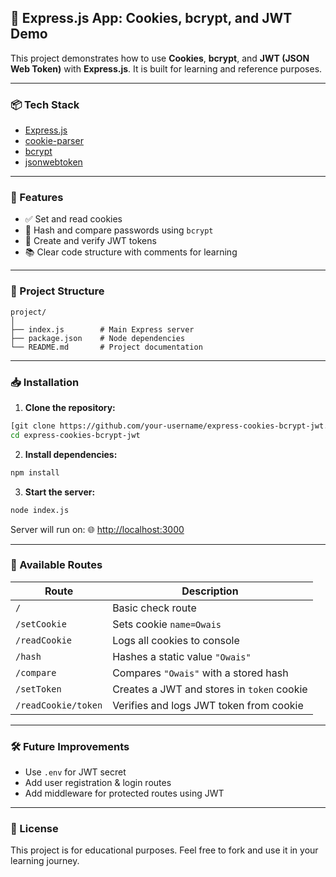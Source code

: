 ## 🔐 Express.js App: Cookies, bcrypt, and JWT Demo

This project demonstrates how to use **Cookies**, **bcrypt**, and **JWT (JSON Web Token)** with **Express.js**. It is built for learning and reference purposes.

---

### 📦 Tech Stack

* [Express.js](https://expressjs.com/)
* [cookie-parser](https://www.npmjs.com/package/cookie-parser)
* [bcrypt](https://www.npmjs.com/package/bcrypt)
* [jsonwebtoken](https://www.npmjs.com/package/jsonwebtoken)

---

### 🚀 Features

* ✅ Set and read cookies
* 🔐 Hash and compare passwords using `bcrypt`
* 🔑 Create and verify JWT tokens
* 📚 Clear code structure with comments for learning

---

### 📁 Project Structure

```
project/
│
├── index.js        # Main Express server
├── package.json    # Node dependencies
└── README.md       # Project documentation
```

---

### 📥 Installation

1. **Clone the repository:**

```bash
[git clone https://github.com/your-username/express-cookies-bcrypt-jwt.git](https://github.com/OwaisZakir/learning-backend.git)
cd express-cookies-bcrypt-jwt
```

2. **Install dependencies:**

```bash
npm install
```

3. **Start the server:**

```bash
node index.js
```

Server will run on:
🌐 [http://localhost:3000](http://localhost:3000)

---

### 🧪 Available Routes

| Route               | Description                                |
| ------------------- | ------------------------------------------ |
| `/`                 | Basic check route                          |
| `/setCookie`        | Sets cookie `name=Owais`                   |
| `/readCookie`       | Logs all cookies to console                |
| `/hash`             | Hashes a static value `"Owais"`            |
| `/compare`          | Compares `"Owais"` with a stored hash      |
| `/setToken`         | Creates a JWT and stores in `token` cookie |
| `/readCookie/token` | Verifies and logs JWT token from cookie    |

---

### 🛠️ Future Improvements

* Use `.env` for JWT secret
* Add user registration & login routes
* Add middleware for protected routes using JWT

---

### 📄 License

This project is for educational purposes. Feel free to fork and use it in your learning journey.
